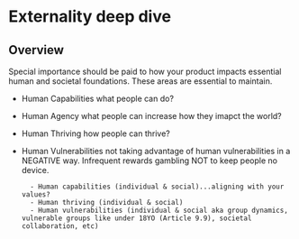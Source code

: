 # Externality deep dive

## Overview

Special importance should be paid to how your product impacts essential human and societal foundations. These areas are essential to maintain.

- Human Capabilities
    what people can do?
- Human Agency
    what people can increase how they imapct the world?
- Human Thriving
    how people can thrive?
- Human Vulnerabilities
    not taking advantage of human vulnerabilities in a NEGATIVE way. Infrequent rewards gambling NOT to keep people no device.

        - Human capabilities (individual & social)...aligning with your values?
        - Human thriving (individual & social)
        - Human vulnerabilities (individual & social aka group dynamics, vulnerable groups like under 18YO (Article 9.9), societal collaboration, etc)